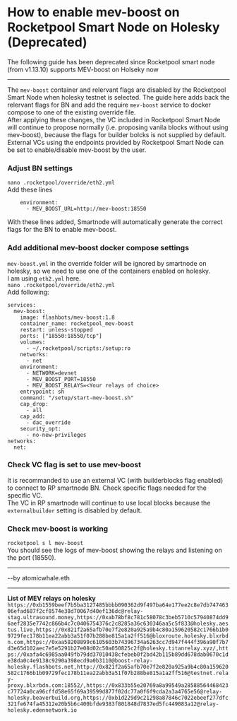 # How to enable mev-boost on Rocketpool Smart Node on Holesky (Deprecated)
The following guide has been deprecated since Rocketpool smart node (from v1.13.10) supports MEV-boost on Holseky now

---------------------
The `mev-boost` container and relervant flags are disabled by the Rocketpool Smart Node when holesky testnet is selected. The guide here adds back the relervant flags for BN and add the require `mev-boost` service to docker compose to one of the existing override file.  
After applying these changes, the VC included in Rocketpool Smart Node will continue to propose normally (i.e. proposing vanila blocks without using mev-boost), because the flags for builder bolcks is not supplied by default. External VCs using the endpoints provided by Rocketpool Smart Node can be set to enable/disable mev-boost by the user.

### Adjust BN settings
`nano .rocketpool/override/eth2.yml`  
Add these lines
```
    environment:
      - MEV_BOOST_URL=http://mev-boost:18550
```
With these lines added, Smartnode will automatically generate the correct flags for the BN to enable mev-boost.  
  
### Add additional mev-boost docker compose settings
`mev-boost.yml` in the override folder will be ignored by smartnode on holesky, so we need to use one of the containers enabled on holesky.  
I am using `eth2.yml` here.   
`nano .rocketpool/override/eth2.yml`  
Add following:
```
services:
  mev-boost:
    image: flashbots/mev-boost:1.8
    container_name: rocketpool_mev-boost
    restart: unless-stopped
    ports: ["18550:18550/tcp"]
    volumes:
      - ~/.rocketpool/scripts:/setup:ro
    networks:
      - net
    environment:
      - NETWORK=devnet
      - MEV_BOOST_PORT=18550
      - MEV_BOOST_RELAYS=<Your relays of choice>
    entrypoint: sh
    command: "/setup/start-mev-boost.sh"
    cap_drop:
      - all
    cap_add:
      - dac_override
    security_opt:
      - no-new-privileges
networks:
  net:
```

### Check VC flag is set to use mev-boost
It is recommanded to use an external VC (with builderblocks flag enabled) to connect to RP smartnode BN. Check specific flags needed for the specific VC.  
The VC in RP smartnode will continue to use local blocks because the `externalbuilder` setting is disabled by default.

### Check mev-boost is working
`rocketpool s l mev-boost`  
You should see the logs of mev-boost showing the relays and listening on the port (18550).  

---
--by atomicwhale.eth

----------
**List of MEV relays on holesky**
```https://0xb1559beef7b5ba3127485bbbb090362d9f497ba64e177ee2c8e7db74746306efad687f2cf8574e38d70067d40ef136dc@relay-stag.ultrasound.money,https://0xab78bf8c781c58078c3beb5710c57940874dd96aef2835e7742c866b4c7c0406754376c2c8285a36c630346aa5c5f833@holesky.aestus.live,https://0x821f2a65afb70e7f2e820a925a9b4c80a159620582c1766b1b09729fec178b11ea22abb3a51f07b288be815a1a2ff516@bloxroute.holesky.blxrbdn.com,https://0xaa58208899c6105603b74396734a6263cc7d947f444f396a90f7b7d3e65d102aec7e5e5291b27e08d02c50a050825c2f@holesky.titanrelay.xyz/,https://0xafa4c6985aa049fb79dd37010438cfebeb0f2bd42b115b89dd678dab0670c1de38da0c4e9138c9290a398ecd9a0b3110@boost-relay-holesky.flashbots.net,http://0x821f2a65afb70e7f2e820a925a9b4c80a159620582c1766b1b09729fec178b11ea22abb3a51f07b288be815a1a2ff516@testnet.relay-proxy.blxrbdn.com:18552/,https://0x833b55e20769a8a99549a28588564468423c77724a0ca96cffd58e65f69a39599d877f02dc77a0f6f9cda2a3a4765e56@relay-holesky.beaverbuild.org,https://0xb1d229d9c21298a87846c7022ebeef277dfc321fe674fa45312e20b5b6c400bfde9383f801848d7837ed5fc449083a12@relay-holesky.edennetwork.io```
